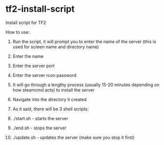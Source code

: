 tf2-install-script
==================

Install script for TF2


How to use:
1. Run the script, it will prompt you to enter the name of the server (this is used for screen name and directory name)

2. Enter the name

3. Enter the server port

4. Enter the server rcon password

5. It will go through a lengthy process (usually 15-20 minutes depending on how steamcmd acts) to install the server

6. Navigate into the directory it created

7. As it said, there will be 3 shell scripts:
  1. ./start.sh - starts the server
  2. ./end.sh - stops the server
  3. ./update.sh - updates the server (make sure you stop it first)
